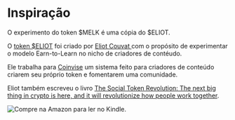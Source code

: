 # Inspiração

O experimento do token $MELK é uma cópia do $ELIOT.

O [token $ELIOT](https://eliotc.substack.com/p/hello-eliot-a-community-driven-education) foi criado por [Eliot Couvat ](https://www.eliotcouvat.com/8d57f85e978743f88d8c4f387fb47bd8)com o propósito de experimentar o modelo Earn-to-Learn no nicho de criadores de contéudo.

Ele trabalha para [Coinvise](https://www.coinvise.co) um sistema feito para criadores de conteúdo criarem seu próprio token e fomentarem uma comunidade.

Eliot também escreveu o livro [The Social Token Revolution: The next big thing in crypto is here, and it will revolutionize how people work together](https://www.amazon.com.br/Social-Token-Revolution-revolutionize-together-ebook/dp/B09NGSZRBG/ref=sr\_1\_1?\_\_mk\_pt\_BR=%C3%85M%C3%85%C5%BD%C3%95%C3%91\&crid=3J8CNLBV6X3UG\&keywords=The+Social+Token+Revolution\&qid=1642359846\&sprefix=the+social+token+revolution%2Caps%2C157\&sr=8-1).

![Compre na Amazon para ler no Kindle.](.gitbook/assets/41G42PenHbL.jpg)
